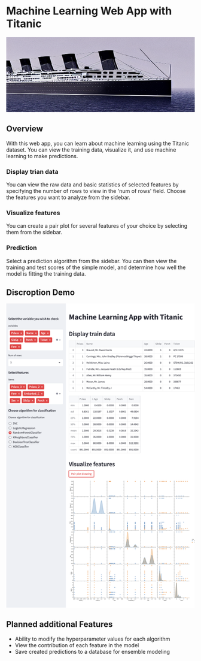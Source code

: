 # Machine Learning Web App with Titanic
<img src = "images/titanic_1.png" height = "200px" width = "600px">

## Overview
With this web app, you can learn about machine learning using the Titanic dataset. You can view the training data, visualize it, and use machine learning to make predictions.
### Display trian data
You can view the raw data and basic statistics of selected features by specifying the number of rows to view in the 'num of rows' field. Choose the features you want to analyze from the sidebar.
### Visualize features
You can create a pair plot for several features of your choice by selecting them from the sidebar.
### Prediction
Select a prediction algorithm from the sidebar. You can then view the training and test scores of the simple model, and determine how well the model is fitting the training data.
## Discroption Demo
![](images/demo.png)
## Planned additional Features
* Ability to modify the hyperparameter values for each algorithm
* View the contribution of each feature in the model
* Save created predictions to a database for ensemble modeling
